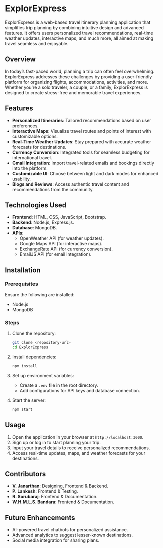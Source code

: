 # ExplorExpress  

ExplorExpress is a web-based travel itinerary planning application that simplifies trip planning by combining intuitive design and advanced features. It offers users personalized travel recommendations, real-time weather updates, interactive maps, and much more, all aimed at making travel seamless and enjoyable.  

## Overview  
In today’s fast-paced world, planning a trip can often feel overwhelming. ExplorExpress addresses these challenges by providing a user-friendly platform for organizing flights, accommodations, activities, and more. Whether you're a solo traveler, a couple, or a family, ExplorExpress is designed to create stress-free and memorable travel experiences.  

## Features  
- **Personalized Itineraries**: Tailored recommendations based on user preferences.  
- **Interactive Maps**: Visualize travel routes and points of interest with customizable options.  
- **Real-Time Weather Updates**: Stay prepared with accurate weather forecasts for destinations.  
- **Currency Conversion**: Integrated tools for seamless budgeting for international travel.  
- **Gmail Integration**: Import travel-related emails and bookings directly into the platform.  
- **Customizable UI**: Choose between light and dark modes for enhanced usability.  
- **Blogs and Reviews**: Access authentic travel content and recommendations from the community.  

## Technologies Used  
- **Frontend**: HTML, CSS, JavaScript, Bootstrap.  
- **Backend**: Node.js, Express.js.  
- **Database**: MongoDB.  
- **APIs**:  
  - OpenWeather API (for weather updates).  
  - Google Maps API (for interactive maps).  
  - ExchangeRate API (for currency conversion).  
  - EmailJS API (for email integration).  

## Installation  

### Prerequisites  
Ensure the following are installed:  
- Node.js  
- MongoDB  

### Steps  
1. Clone the repository:  
   ```bash  
   git clone <repository-url>  
   cd ExplorExpress  
   ```  
2. Install dependencies:  
   ```bash  
   npm install  
   ```  
3. Set up environment variables:  
   - Create a `.env` file in the root directory.  
   - Add configurations for API keys and database connection.  

4. Start the server:  
   ```bash  
   npm start  
   ```  

## Usage  
1. Open the application in your browser at `http://localhost:3000`.  
2. Sign up or log in to start planning your trip.  
3. Input your travel details to receive personalized recommendations.  
4. Access real-time updates, maps, and weather forecasts for your destinations.  

## Contributors  
- **V. Janarthan**: Designing, Frontend & Backend.  
- **P. Lankesh**: Frontend & Testing.  
- **R. Sorubaraj**: Frontend & Documentation.  
- **W.H.M.L.S. Bandara**: Frontend & Documentation.  

## Future Enhancements  
- AI-powered travel chatbots for personalized assistance.  
- Advanced analytics to suggest lesser-known destinations.  
- Social media integration for sharing plans.  

```  
